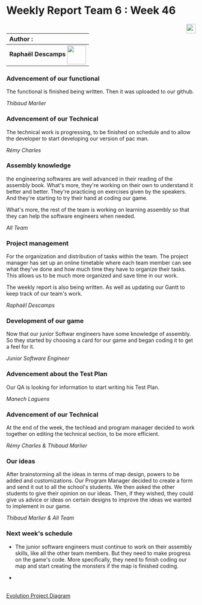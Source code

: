 # Weekly Report Team 6 : Week 46 

[<img src="https://www.presse-citron.net/app/uploads/2020/06/linkedin-logo.jpg"  width="25px" align=right>](https://www.linkedin.com/in/rapha%C3%ABl-descamps-201112293)


| Author :        |
| :-------------- |
| **Raphaël Descamps** <img src="https://ca.slack-edge.com/T019N8PRR7W-U05TNB290FJ-abc72bbf0d47-512" width="50px" align=center> |


### Advencement of our functional 

The functional is finished being written. Then it was uploaded to our github. 

*Thibaud Marlier*

### Advencement of our Technical 

The technical work is progressing, to be finished on schedule and to allow the developer to start developing our version of pac man. 

*Rémy Charles*

### Assembly knowledge

the engineering softwares are well advanced in their reading of the assembly book. What's more, they're working on their own to understand it better and better. They're practicing on exercises given by the speakers. And they're starting to try their hand at coding our game.

What's more, the rest of the team is working on learning assembly so that they can help the software engineers when needed.

*All Team* 

### Project management 

For the organization and distribution of tasks within the team. The project manager has set up an online timetable where each team member can see what they've done and how much time they have to organize their tasks. This allows us to be much more organized and save time in our work.

The weekly report is also being written. As well as updating our Gantt to keep track of our team's work.

*Raphaël Descamps* 

### Development of our game 

Now that our junior Softwar engineers have some knowledge of assembly. So they started by choosing a card for our game and began coding it to get a feel for it.

*Junior Software Engineer*

### Advencement about the Test Plan

Our QA is looking for information to start writing his Test Plan. 

*Manech Laguens* 

### Advencement of our Technical 

At the end of the week, the techlead and program manager decided to work together on editing the technical section, to be more efficient. 

*Rémy Charles & Thibaud Marlier* 

### Our ideas 

After brainstorming all the ideas in terms of map design, powers to be added and customizations. Our Program Manager decided to create a form and send it out to all the school's students. We then asked the other students to give their opinion on our ideas. Then, if they wished, they could give us advice or ideas on certain designs to improve the ideas we wanted to implement in our game. 

*Thibaud Marlier & All Team* 

### Next week's schedule 

* The junior software engineers must continue to work on their assembly skills, like all the other team members. But they need to make progress on the game's code. More specifically, they need to finish coding our map and start creating the monsters if the map is finished coding.

* 


<br> [Evolution Project Diagram](image/EvolutionProjectDiagram.png.jpg)
